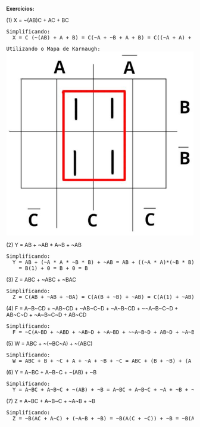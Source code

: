 <p>
<b>Exercícios:</b>
<p>
(1) X = ~(AB)C + AC + BC
<pre>
Simplificando:
  X = C (~(AB) + A + B) = C(~A + ~B + A + B) = C((~A + A) + (~B + B)) = C(1 + 1) = C(1) = C
</pre>
<pre>
Utilizando o Mapa de Karnaugh:
<img src="https://github.com/mitoedson/eletronicadigital/blob/Teoria/karnaugh01_a.jpg">
</pre>


<p>
(2) Y = AB + ~AB * A~B + ~AB
<pre>
Simplificando:
  Y = AB + (~A * A * ~B * B) + ~AB = AB + ((~A * A)*(~B * B)) + ~AB = AB + (0 * 0) + ~AB = AB + ~AB + 0 = B(~A + A) + 0 =
    = B(1) + 0 = B + 0 = B
</pre>

<p>
(3) Z = ABC + ~ABC + ~BAC
<pre>
Simplificando:
  Z = C(AB + ~AB + ~BA) = C(A(B + ~B) + ~AB) = C(A(1) + ~AB) = C(A + B) = AC + BC
</pre>

<p>
(4) F = A~B~CD + ~AB~CD + ~AB~C~D + ~A~B~CD + ~~A~B~C~D + AB~C~D + ~A~B~C~D + AB~CD 
<pre>
Simplificando:
  F = ~C(A~BD + ~ABD + ~AB~D + ~A~BD + ~~A~B~D + AB~D + ~A~B~D + ABD) = ~C(A~BD + A~B~D + AB~D + ABD + ~ABD + ~AB~D + ~A~BD + ~A~B~D) = ~C(A(~BD + ~B~D + B~D + BD) + ~A(BD + B~D + ~BD + ~B~D)) =  ~C(A(~B(D + ~D) + B(~D + D)) + ~A(B(D + ~D) + ~B(D + ~D))) = ~C(A(~B(1) + B(1)) + ~A(B(1) + ~B(1))) = ~C(A(~B + B) + ~A(B + ~B)) =  ~C(A(1) + ~A(1)) = ~C(A + ~A) = ~C(1) = ~C   
</pre>

<p>
(5) W = ABC + ~(~BC~A) + ~(ABC)
<pre>
Simplificando:
  W = ABC + B + ~C + A + ~A + ~B + ~C = ABC + (B + ~B) + (A + ~A) + (~C + ~C) = ABC + 1 + 1 + ~C = 1
</pre>
<p>
(6) Y = A~BC + A~B~C + ~(AB) + ~B 
<pre>
Simplificando:
  Y = A~BC + A~B~C + ~(AB) + ~B = A~BC + A~B~C + ~A + ~B + ~B = ~B(AC + A~C) + ~A + (~B + ~B) = ~B(A(C + ~C)) + ~A + (~B + ~B) = ~B(A(1)) + ~A + ~B = (~BA + ~B) + ~A = ~B + ~A = ~(AB) 
</pre>

<p>
(7) Z = A~BC + A~B~C + ~A~B + ~B 
<pre>
Simplificando:
  Z = ~B(AC + A~C) + (~A~B + ~B) = ~B(A(C + ~C)) + ~B = ~B(A(1)) + ~B = ~BA + ~B = ~B
</pre>

